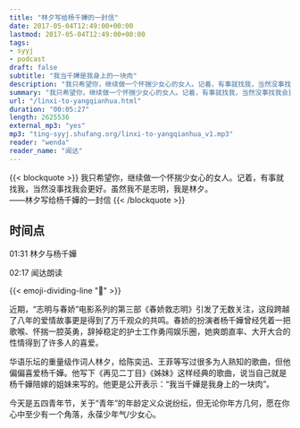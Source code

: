 ```yaml
---
title: "林夕写给杨千嬅的一封信"
date: 2017-05-04T12:49:00+00:00
lastmod: 2017-05-04T12:49:00+00:00
tags:
- syyj
- podcast
draft: false
subtitle: "我当千嬅是我身上的一块肉"
description: "我只希望你，继续做一个怀揣少女心的女人。记着，有事就找我，当然没事找我会更好。虽然我不是志明，我是林夕。"
summary: "我只希望你，继续做一个怀揣少女心的女人。记着，有事就找我，当然没事找我会更好。虽然我不是志明，我是林夕。"
url: "/linxi-to-yangqianhua.html"
duration: "00:05:27"
length: 2625536
external_mp3: "yes"
mp3: "ting-syyj.shufang.org/linxi-to-yangqianhua_v1.mp3"
reader: "wenda"
reader_name: "闻达"
---
```


{{< blockquote >}}
我只希望你，继续做一个怀揣少女心的女人。记着，有事就找我，当然没事找我会更好。虽然我不是志明，我是林夕。  
——林夕写给杨千嬅的一封信
{{< /blockquote >}}

## 时间点

01:31 林夕与杨千嬅

02:17 闻达朗读

{{< emoji-dividing-line "🌱" >}}

近期，“志明与春娇”电影系列的第三部《春娇救志明》引发了无数关注，这段跨越了八年的爱情故事更是得到了万千观众的共鸣。春娇的扮演者杨千嬅曾经凭着一把歌喉、怀揣一腔英勇，辞掉稳定的护士工作勇闯娱乐圈，她爽朗直率、大开大合的性情得到了许多人的喜爱。

华语乐坛的重量级作词人林夕，给陈奕迅、王菲等写过很多为人熟知的歌曲，但他偏偏喜爱杨千嬅。他写下《再见二丁目》《姊妹》这样经典的歌曲，说当自己就是杨千嬅陪嫁的姐妹来写的。他更是公开表示：“我当千嬅是我身上的一块肉”。

今天是五四青年节，关于“青年”的年龄定义众说纷纭，但无论你年方几何，愿在你心中至少有一个角落，永葆少年气/少女心。
